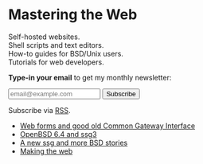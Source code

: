 # Mastering the Web

Self-hosted websites.<br>
Shell scripts and text editors.<br>
How-to guides for BSD/Unix users.<br>
Tutorials for web developers.

**Type-in your email** to get my monthly newsletter:

<form method="post" action="https://tinyletter.com/romanzolotarev">
<input class="outline w5 pa3 ba mr1 hover-bg-light-yellow b--dark-gray" name="email" type="email" placeholder="email@example.com">
<button class="outline dib pa3 b ba white bg-blue b--dark-gray hover-black hover-bg-light-yellow" type="submit">Subscribe</button>
</form>

Subscribe via [RSS](https://www.romanzolotarev.com/n/rss.xml).

- [Web forms and good old Common Gateway Interface](2018-11-24.html "2018-11-24")
- [OpenBSD 6.4 and ssg3](2018-10-30.html "2018-10-30")
- [A new ssg and more BSD stories](2018-09-23.html "2018-09-23")
- [Making the web](2018-08-26.html "2018-08-26")

